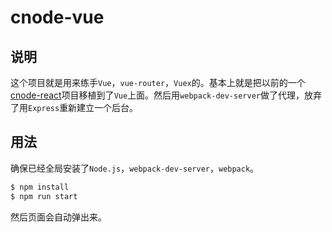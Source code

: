 # cnode-vue

## 说明

这个项目就是用来练手`Vue`，`vue-router`，`Vuex`的。基本上就是把以前的一个[cnode-react](https://github.com/stop2stare/cnode-react/)项目移植到了`Vue`上面。然后用`webpack-dev-server`做了代理，放弃了用`Express`重新建立一个后台。

## 用法

确保已经全局安装了`Node.js`，`webpack-dev-server`，`webpack`。

``` sh
$ npm install
$ npm run start
```

然后页面会自动弹出来。
